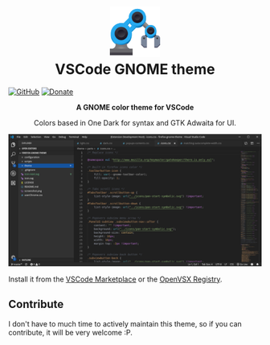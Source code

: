 <h1 align="center">
	<img src="https://raw.githubusercontent.com/rafaelmardojai/vscode-gnome-theme/master/icon.png" alt="VS Code GNOME theme" width="100" height="100"/><br>
	VSCode GNOME theme
</h1>

[![GitHub](https://img.shields.io/github/license/rafaelmardojai/firefox-gnome-theme.svg)](https://github.com/rafaelmardojai/vscode-gnome-theme/blob/master/LICENSE)
[![Donate](https://img.shields.io/badge/PayPal-Donate-gray.svg?style=flat&logo=paypal&colorA=0071bb&logoColor=fff)](https://paypal.me/RafaelMardojaiCM)

<p align="center"><strong>A GNOME color theme for VSCode</strong></p>

<p align="center">Colors based in One Dark for syntax and GTK Adwaita for UI.</p>

![Screenshot of the theme](screenshot.png)

Install it from the [VSCode Marketplace](https://marketplace.visualstudio.com/items?itemName=rafaelmardojai.vscode-gnome-theme) or the [OpenVSX Registry](https://open-vsx.org/extension/rafaelmardojai/vscode-gnome-theme).

## Contribute
I don't have to much time to actively maintain this theme, so if you can contribute, it will be very welcome :P.
